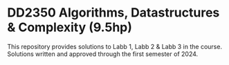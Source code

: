 # DD2350 Algorithms, Datastructures & Complexity (9.5hp)
This repository provides solutions to Labb 1, Labb 2 & Labb 3 in the course.
Solutions written and approved through the first semester of 2024.
